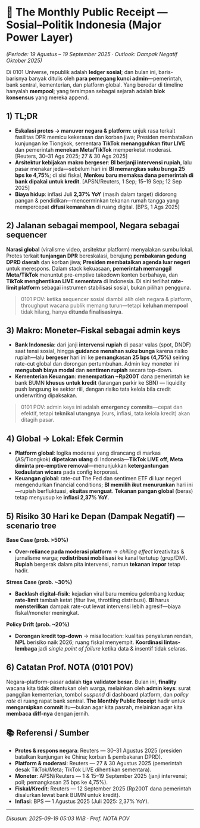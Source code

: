 # 🧾 The Monthly Public Receipt — **Sosial–Politik Indonesia (Major Power Layer)**
*(Periode: 19 Agustus – 19 September 2025 · Outlook: Dampak Negatif Oktober 2025)*

Di 0101 Universe, republik adalah **ledger sosial**; dan bulan ini, baris-barisnya banyak ditulis oleh **para pemegang kunci admin**—pemerintah, bank sentral, kementerian, dan platform global. Yang beredar di timeline hanyalah **mempool**; yang tersimpan sebagai sejarah adalah **blok konsensus** yang mereka append.

## 1) TL;DR
- **Eskalasi protes → manuver negara & platform**: unjuk rasa terkait fasilitas DPR memicu kekerasan dan korban jiwa; Presiden membatalkan kunjungan ke Tiongkok, sementara **TikTok menangguhkan fitur LIVE** dan pemerintah **menekan Meta/TikTok** memperketat moderasi. [Reuters, 30–31 Ags 2025; 27 & 30 Ags 2025]
- **Arsitektur kebijakan makro bergeser**: **BI berjanji intervensi rupiah**, lalu pasar menakar jeda—sebelum hari ini **BI memangkas suku bunga 25 bps ke 4,75%**; di sisi fiskal, **Menkeu baru memaksa dana pemerintah di bank dipakai untuk kredit**. [APSN/Reuters, 1 Sep; 15–19 Sep; 12 Sep 2025]
- **Biaya hidup**: inflasi Juli **2,37% YoY** (masih dalam target) didorong pangan & pendidikan—mencerminkan tekanan rumah tangga yang mempercepat **difusi kemarahan** di ruang digital. [BPS, 1 Ags 2025]

## 2) Jalanan sebagai mempool, Negara sebagai sequencer
**Narasi global** (viralisme video, arsitektur platform) menyalakan sumbu lokal. Protes terkait **tunjangan DPR** bereskalasi, berujung **pembakaran gedung DPRD daerah** dan korban jiwa; **Presiden membatalkan agenda luar negeri** untuk merespons. Dalam stack kekuasaan, **pemerintah memanggil Meta/TikTok** menuntut pre-emptive takedown konten berbahaya, dan **TikTok menghentikan LIVE sementara** di Indonesia. Di sini terlihat **rate-limit platform** sebagai instrumen stabilisasi sosial, bukan pilihan pengguna.

> 0101 POV: ketika sequencer sosial diambil alih oleh negara & platform, throughput wacana publik memang turun—tetapi **keluhan mempool** tidak hilang, hanya **ditunda finalisasinya**.

## 3) Makro: Moneter–Fiskal sebagai admin keys
- **Bank Indonesia**: dari janji **intervensi rupiah** di pasar valas (spot, DNDF) saat tensi sosial, hingga **guidance menahan suku bunga** karena risiko rupiah—lalu **bergeser** hari ini ke **pemangkasan 25 bps (4,75%)** seiring rate-cut global dan dorongan pertumbuhan. Admin key moneter ini **mengubah biaya modal** dan **sentimen rupiah** secara top-down.
- **Kementerian Keuangan**: **menempatkan ~Rp200T** dana pemerintah ke bank BUMN **khusus untuk kredit** (larangan parkir ke SBN) — liquidity push langsung ke sektor riil, dengan risiko tata kelola bila credit underwriting dipaksakan.

> 0101 POV: admin keys ini adalah **emergency commits**—cepat dan efektif, tetapi **teknikal utangnya** (kurs, inflasi, tata kelola kredit) akan ditagih pasar.

## 4) Global → Lokal: Efek Cermin
- **Platform global**: logika moderasi yang dirancang di markas (AS/Tiongkok) **dipetakan ulang** di Indonesia—**TikTok LIVE off**, **Meta diminta pre-emptive removal**—menunjukkan **ketergantungan kedaulatan wicara** pada config korporasi.
- **Keuangan global**: rate-cut The Fed dan sentimen ETF di luar negeri mengendurkan financial conditions; **BI memilih ikut menurunkan** hari ini—rupiah berfluktuasi, **ekuitas menguat**. **Tekanan pangan global** (beras) tetap menyusup ke **inflasi 2,37% YoY**.

## 5) Risiko 30 Hari ke Depan (Dampak Negatif) — scenario tree
**Base Case (prob. >50%)**
- **Over-reliance pada moderasi platform** → *chilling effect* kreativitas & jurnalisme warga; **redistribusi mobilisasi** ke kanal tertutup (grup/DM). **Rupiah** bergerak dalam pita intervensi, namun **tekanan impor** tetap hadir.

**Stress Case (prob. ~30%)**
- **Backlash digital–fisik**: kejadian viral baru memicu gelombang kedua; **rate-limit** tambah ketat (fitur live, throttling distribusi). **BI** harus **mensterilkan** dampak rate-cut lewat intervensi lebih agresif—biaya fiskal/moneter meningkat.

**Policy Drift (prob. ~20%)**
- **Dorongan kredit top-down** → misallocation: kualitas penyaluran rendah, **NPL** berisiko naik 2026; ruang fiskal menyempit. **Koordinasi lintas-lembaga** jadi *single point of failure* ketika data & insentif tidak selaras.

## 6) Catatan Prof. NOTA (0101 POV)
Negara–platform–pasar adalah **tiga validator besar**. Bulan ini, **finality** wacana kita tidak ditentukan oleh warga, melainkan oleh **admin keys**: surat panggilan kementerian, tombol *suspend* di dashboard platform, dan *policy rate* di ruang rapat bank sentral. **The Monthly Public Receipt** hadir untuk **mengarsipkan commit** itu—bukan agar kita pasrah, melainkan agar kita **membaca diff-nya** dengan jernih.

## 📚 Referensi / Sumber
- **Protes & respons negara**: Reuters — 30–31 Agustus 2025 (presiden batalkan kunjungan ke China; korban & pembakaran DPRD).
- **Platform & moderasi**: Reuters — 27 & 30 Agustus 2025 (pemerintah desak TikTok/Meta; TikTok LIVE dihentikan sementara).
- **Moneter**: APSN/Reuters — 1 & 15–19 September 2025 (janji intervensi; poll; pemangkasan 25 bps ke 4,75%).
- **Fiskal/Kredit**: Reuters — 12 September 2025 (Rp200T dana pemerintah disalurkan lewat bank BUMN untuk kredit).
- **Inflasi**: BPS — 1 Agustus 2025 (Juli 2025: 2,37% YoY).

---

*Disusun: 2025-09-19 05:03 WIB · Prof. NOTA POV*
